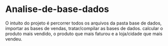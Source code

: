 # Analise-de-base-dados


 O intuito do projeto é percorrer todos os arquivos da pasta base de dados, importar as bases de vendas, tratar/compilar as bases de dados. calcular o produto mais vendido, o produto que mais faturou e a loja/cidade que mais vendeu.
